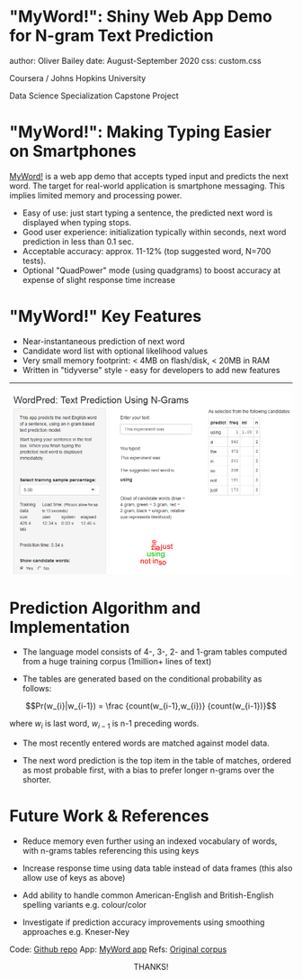 "MyWord!": Shiny Web App Demo for N-gram Text Prediction 
========================================================
author: Oliver Bailey
date: August-September 2020
css: custom.css 

Coursera / Johns Hopkins University

Data Science Specialization Capstone Project


"MyWord!": Making Typing Easier on Smartphones
========================================================

[MyWord!](https://threefeetdeep.shinyapps.io/my_word) is a web app demo that accepts typed input and predicts the next word. The target for real-world application is smartphone messaging. This implies limited memory and processing power.

- Easy of use: just start typing a sentence, the predicted next word is displayed when typing stops.
- Good user experience: initialization typically within seconds, next word prediction in less than 0.1 sec.
- Acceptable accuracy: approx. 11-12% (top suggested word, N=700 tests).
- Optional "QuadPower" mode (using quadgrams) to boost accuracy at expense of slight response time increase

"MyWord!" Key Features
========================================================

- Near-instantaneous prediction of next word
- Candidate word list with optional likelihood values
- Very small memory footprint: < 4MB on flash/disk, < 20MB in RAM
- Written in "tidyverse" style - easy for developers to add new features

***

![two-col-image](CapstoneProjectSlides-figure/WordPred-3.PNG) 


Prediction Algorithm and Implementation
========================================================

- The language model consists of 4-, 3-, 2- and 1-gram tables computed from a huge training corpus (1million+ lines of text)

- The tables are generated based on the conditional probability as follows:

$$Pr(w_{i}|w_{i-1}) = \frac {count(w_{i-1},w_{i})} {count(w_{i-1})}$$

where $w_{i}$ is last word, $w_{i-1}$ is n-1 preceding words.

- The most recently entered words are matched against model data. 

- The next word prediction is the top item in the table of matches, ordered as most probable first, with a bias to prefer longer n-grams over the shorter.


Future Work & References
========================================================

- Reduce memory even further using an indexed vocabulary of words, with n-grams tables referencing this using keys

- Increase response time using data table instead of data frames (this also allow use of keys as above)

- Add ability to handle common American-English and British-English spelling variants e.g. colour/color

- Investigate if prediction accuracy improvements using smoothing approaches e.g. Kneser-Ney


Code: [Github repo](https://github.com/threefeetdeep/DataScienceCapstoneProject) App: [MyWord app](https://threefeetdeep.shinyapps.io/my_word) Refs: [Original corpus](https://d396qusza40orc.cloudfront.net/dsscapstone/dataset/Coursera-SwiftKey.zip)

<center>THANKS!</center>
